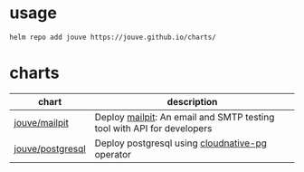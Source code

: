 # usage

```console
helm repo add jouve https://jouve.github.io/charts/
```

# charts

| chart                                 | description                                                                                                  |
| ------------------------------------  | ------------------------------------------------------------------------------------------------------------ |
| [jouve/mailpit](charts/mailpit)       | Deploy [mailpit](https://github.com/axllent/mailpit): An email and SMTP testing tool with API for developers |
| [jouve/postgresql](charts/postgresql) | Deploy postgresql using [cloudnative-pg](https://cloudnative-pg.io/) operator                                |
